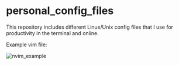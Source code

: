 # personal_config_files

This repository includes different Linux/Unix config files that I use for productivity in the terminal and online.

Example vim file:

![nvim_example](https://user-images.githubusercontent.com/32310882/73715866-5b35e280-46e3-11ea-8583-c81d2b22ac5f.png)
